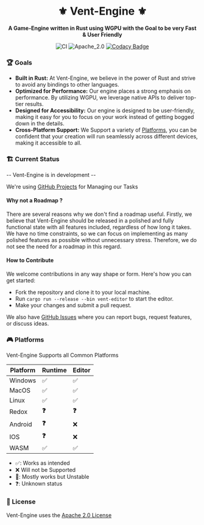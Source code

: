 <div align="center">

# ⚜️ Vent-Engine ⚜️

**A Game-Engine written in Rust using WGPU with the Goal to be very Fast & User Friendly**

![CI](https://github.com/Snowiiii/Vent-Engine/actions/workflows/rust.yml/badge.svg)
![Apache_2.0](https://img.shields.io/badge/license-Apache_2.0-blue.svg)
[![Codacy Badge](https://app.codacy.com/project/badge/Grade/f9d502f771314c628eee53e1369c750a)](https://app.codacy.com/gh/Snowiiii/Vent-Engine/dashboard?utm_source=gh&utm_medium=referral&utm_content=&utm_campaign=Badge_grade)

</div>

### 🏆 Goals

- **Built in Rust:** At Vent-Engine, we believe in the power of Rust and strive to avoid any bindings to other
  languages.
- **Optimized for Performance:** Our engine places a strong emphasis on performance. By utilizing WGPU, we leverage
  native APIs to deliver top-tier results.
- **Designed for Accessibility:** Our engine is designed to be user-friendly, making it easy for you to focus on
  your work instead of getting bogged down in the details.
- **Cross-Platform Support:** We Support a variety
  of [Platforms](https://github.com/Snowiiii/Vent-Engine#-platforms), you can be confident that your creation will run
  seamlessly across different devices, making it accessible to all.

### 🏗 Current Status

-- Vent-Engine is in development --

We're using [GitHub Projects](https://github.com/Snowiiii/Vent-Engine/projects?query=is%3Aopen) for Managing our Tasks

#### Why not a Roadmap ?

There are several reasons why we don't find a roadmap useful.
Firstly, we believe that Vent-Engine should be released in a polished and fully functional state with all features
included,
regardless of how long it takes. We have no time constraints, so we can focus on implementing as many polished features
as possible without unnecessary stress.
Therefore, we do not see the need for a roadmap in this regard.

#### How to Contribute

We welcome contributions in any way shape or form. Here's how you can get started:

- Fork the repository and clone it to your local machine.
- Run ```cargo run --release --bin vent-editor``` to start the editor.
- Make your changes and submit a pull request.

We also have [GitHub Issues](https://github.com/Snowiiii/Vent-Engine/issues) where you can report bugs, request
features, or discuss ideas.

### 🎮 Platforms

Vent-Engine Supports all Common Platforms

| Platform | Runtime | Editor |
|----------|---------|--------|
| Windows  | ✅️      | ✅️     |
| MacOS    | ✅️      | ✅️     |
| Linux    | ✅️      | ✅️     |
| Redox    | **❓**   | **❓**  |
| Android  | **❓**   | ❌      |
| IOS      | **❓**   | ❌      |
| WASM     | ✅️      | ✅️     |

- ✅: Works as intended
- ❌ Will not be Supported
- 😬: Mostly works but Unstable
- ❓: Unknown status

### 📝 License

Vent-Engine uses the [Apache 2.0 License](LICENSE)
